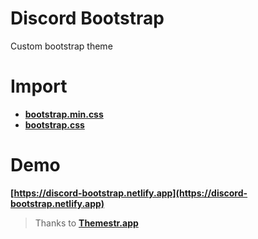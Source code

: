 # Discord Bootstrap
Custom bootstrap theme

# Import
- **[bootstrap.min.css](https://raw.githubusercontent.com/DevSnowflake/discord-bootstrap-theme/main/v4/bootstrap.min.css)**
- **[bootstrap.css](https://raw.githubusercontent.com/DevSnowflake/discord-bootstrap-theme/main/v4/bootstrap.css)**

# Demo
**[https://discord-bootstrap.netlify.app](https://discord-bootstrap.netlify.app)**

> Thanks to **[Themestr.app](https://themestr.app)**